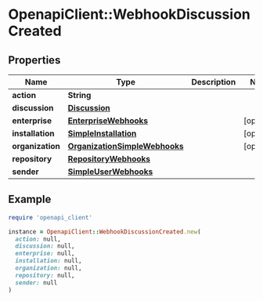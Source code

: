 # OpenapiClient::WebhookDiscussionCreated

## Properties

| Name | Type | Description | Notes |
| ---- | ---- | ----------- | ----- |
| **action** | **String** |  |  |
| **discussion** | [**Discussion**](Discussion.md) |  |  |
| **enterprise** | [**EnterpriseWebhooks**](EnterpriseWebhooks.md) |  | [optional] |
| **installation** | [**SimpleInstallation**](SimpleInstallation.md) |  | [optional] |
| **organization** | [**OrganizationSimpleWebhooks**](OrganizationSimpleWebhooks.md) |  | [optional] |
| **repository** | [**RepositoryWebhooks**](RepositoryWebhooks.md) |  |  |
| **sender** | [**SimpleUserWebhooks**](SimpleUserWebhooks.md) |  |  |

## Example

```ruby
require 'openapi_client'

instance = OpenapiClient::WebhookDiscussionCreated.new(
  action: null,
  discussion: null,
  enterprise: null,
  installation: null,
  organization: null,
  repository: null,
  sender: null
)
```

